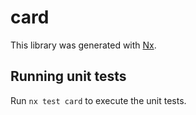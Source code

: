 # card

This library was generated with [Nx](https://nx.dev).

## Running unit tests

Run `nx test card` to execute the unit tests.
